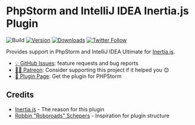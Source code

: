 # PhpStorm and IntelliJ IDEA Inertia.js Plugin

![Build](https://img.shields.io/github/workflow/status/hailwood/idea-inertiajs-plugin/Build?logo=github&style=flat-square)
[![Version](https://img.shields.io/jetbrains/plugin/v/17435.svg?logo=jetbrains&style=flat-square)](https://plugins.jetbrains.com/plugin/17435)
[![Downloads](https://img.shields.io/jetbrains/plugin/d/17435.svg?logo=jetbrains&style=flat-square)](https://plugins.jetbrains.com/plugin/17435)
[![Twitter Follow](https://img.shields.io/twitter/follow/Hailwoodnz?logo=twitter&label=@HailwoodNZ&style=flat-square)](https://twitter.com/HailwoodNZ)

<!-- Plugin description -->
Provides support in PhpStorm and IntelliJ IDEA Ultimate for [Inertia.js](https://inertiajs.com/).

- [💡 GitHub Issues](https://github.com/hailwood/idea-inertiajs-plugin/issues): feature requests and bug reports
- [🙏🏼 Patreon](https://www.patreon.com/hailwood): Consider supporting this project if it helped you 😊
- [🔌 Plugin Page](https://plugins.jetbrains.com/plugin/17435-inertia-js-support/): Get the plugin for PHPStorm
<!-- Plugin description end -->

## Credits
- [Inertia.js](https://inertiajs.com/) - The reason for this plugin
- [Robbin "Roboroads" Schepers](https://github.com/Roboroads) - Inspiration for plugin structure
